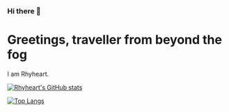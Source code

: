 ### Hi there 👋

<!--
**Rhyheart/Rhyheart** is a ✨ _special_ ✨ repository because its `README.md` (this file) appears on your GitHub profile.

Here are some ideas to get you started:

- 🔭 I’m currently working on ...
- 🌱 I’m currently learning ...
- 👯 I’m looking to collaborate on ...
- 🤔 I’m looking for help with ...
- 💬 Ask me about ...
- 📫 How to reach me: ...
- 😄 Pronouns: ...
- ⚡ Fun fact: ...
-->

# Greetings, traveller from beyond the fog

I am Rhyheart.

[![Rhyheart's GitHub stats](https://github-readme-stats.vercel.app/api?username=Rhyheart&theme=buefy&show_icons=true)]((https://github.com/anuraghazra/github-readme-stats))

[![Top Langs](https://github-readme-stats.vercel.app/api/top-langs/?username=Rhyheart&theme=buefy&layout=compact&langs_count=12&hide=javascript,html,css)](https://github.com/anuraghazra/github-readme-stats)
